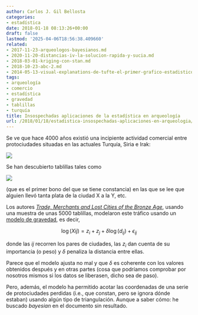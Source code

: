 ```yaml
---
author: Carlos J. Gil Bellosta
categories:
- estadística
date: 2018-01-18 08:13:26+00:00
draft: false
lastmod: '2025-04-06T18:56:38.409660'
related:
- 2017-11-23-arqueologos-bayesianos.md
- 2020-11-20-distancias-iv-la-solucion-rapida-y-sucia.md
- 2018-03-01-kriging-con-stan.md
- 2018-10-23-abc-2.md
- 2014-05-13-visual-explanations-de-tufte-el-primer-grafico-estadistico.md
tags:
- arqueología
- comercio
- estadística
- gravedad
- tablillas
- turquía
title: Insospechadas aplicaciones de la estadística en arqueología
url: /2018/01/18/estadistica-insospechadas-aplicaciones-en-arqueologia/
---
```


Se ve que hace 4000 años existió una incipiente actividad comercial entre protociudades situadas en las actuales Turquía, Siria e Irak:

![](/wp-uploads/2018/01/rutas_comercio_anatolia.png#center)

Se han descubierto tablillas tales como

![](/wp-uploads/2018/01/bono.jpg)

(que es el primer bono del que se tiene constancia) en las que se lee que alguien llevó tanta plata de la ciudad X a la Y, etc.

Los autores [_Trade, Merchants and Lost Cities of the Bronze Age_](https://www.princeton.edu/~ies/IESWorkshopS2017/ChaneyPaper.pdf), usando una muestra de unas 5000 tablillas, modelaron este tráfico usando un [modelo de gravedad](https://en.wikipedia.org/wiki/Gravity_model_of_trade), es decir,

$$ \log(X{ij}) = z_i + z_j + \delta \log(d_{ij}) + \epsilon_{ij}$$

donde las $ij$ recorren los pares de ciudades, las $z_i$ dan cuenta de su importancia (o peso) y $\delta$ penaliza la distancia entre ellas.

Parece que el modelo ajusta no mal y que $\delta$ es coherente con los valores obtenidos después y en otras partes (cosa que podríamos comprobar por nosotros mismos si los datos se liberasen, dicho sea de paso).

Pero, además, el modelo ha permitido acotar las coordenadas de una serie de protociudades perdidas (i.e., que constan, pero se ignora dónde estaban) usando algún tipo de triangulación. Aunque a saber cómo: he buscado _bayesian_ en el documento sin resultado.